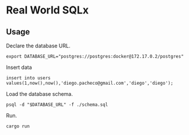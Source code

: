 # Real World SQLx

## Usage
Declare the database URL.

```
export DATABASE_URL="postgres://postgres:docker@172.17.0.2/postgres"
```

Insert data
```
insert into users values(1,now(),now(),'diego.pacheco@gmail.com','diego','diego');
```

Load the database schema.
```
psql -d "$DATABASE_URL" -f ./schema.sql
``` 

Run.
```
cargo run
```
